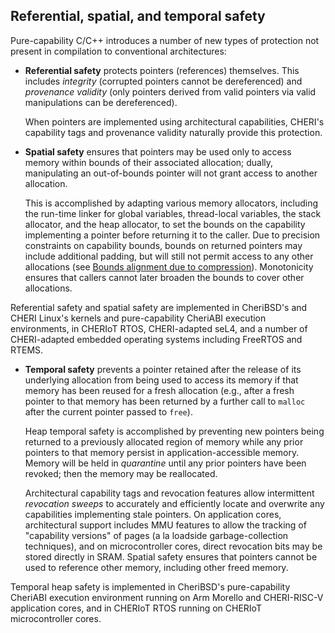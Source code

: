 ## Referential, spatial, and temporal safety

Pure-capability C/C++ introduces a number of new types of protection not
present in compilation to conventional architectures:

* **Referential safety** protects pointers (references) themselves.
  This includes *integrity* (corrupted pointers cannot be dereferenced)
  and *provenance validity* (only pointers derived from valid pointers
  via valid manipulations can be dereferenced).

  When pointers are implemented using architectural capabilities, CHERI's
  capability tags and provenance validity naturally provide this protection.

* **Spatial safety** ensures that pointers may be used only to access memory
  within bounds of their associated allocation; dually, manipulating an
  out-of-bounds pointer will not grant access to another allocation.

  This is accomplished by adapting various memory allocators, including the run-time
  linker for global variables, thread-local variables, the stack allocator,
  and the heap allocator,
  to set the bounds on the capability implementing a pointer before returning
  it to the caller.
  Due to precision constraints on capability bounds, bounds on returned
  pointers may include additional padding, but will still not permit access to any
  other allocations (see [Bounds alignment due to
  compression](../apis/bounds-alignment-due-to-compression.html)).
  Monotonicity ensures that callers cannot later broaden the bounds to cover
  other allocations.

Referential safety and spatial safety are implemented in CheriBSD's and
CHERI Linux's kernels and pure-capability CheriABI execution environments, in
CHERIoT RTOS, CHERI-adapted seL4, and a number of CHERI-adapted embedded
operating systems including FreeRTOS and RTEMS.

* **Temporal safety** prevents a pointer retained after the release of its
  underlying allocation from being used to access its memory if that memory
  has been reused for a fresh allocation (e.g., after a fresh pointer to that
  memory has been returned by a further call to `malloc` after the
  current pointer passed to `free`).

  Heap temporal safety is accomplished by preventing new pointers being
  returned to a previously allocated region of memory while any prior pointers
  to that memory persist in application-accessible memory.
  Memory will be held in *quarantine* until any prior pointers have
  been revoked; then the memory may be reallocated.

  Architectural capability tags and revocation features allow intermittent
  *revocation sweeps* to accurately and efficiently locate and
  overwrite any capabilities implementing stale pointers.
  On application cores, architectural support includes MMU features to allow
  the tracking of "capability versions" of pages (a la loadside
  garbage-collection techniques), and on microcontroller cores, direct
  revocation bits may be stored directly in SRAM.
  Spatial safety ensures that pointers cannot be used to reference other
  memory, including other freed memory.

Temporal heap safety is implemented in CheriBSD's pure-capability CheriABI
execution environment running on Arm Morello and CHERI-RISC-V application
cores, and in CHERIoT RTOS running on CHERIoT microcontroller cores.
